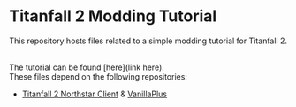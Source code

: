 # Titanfall 2 Modding Tutorial
This repository hosts files related to a simple modding tutorial for Titanfall 2. <BR> <BR>

The tutorial can be found [here](link here). <BR>
These files depend on the following repositories: <BR>
- [Titanfall 2 Northstar Client](https://github.com/R2Northstar/Northstar) & [VanillaPlus](https://github.com/Zayveeo5e/NP.VanillaPlus)